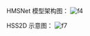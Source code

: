 HMSNet 模型架构图：
![f4](https://github.com/user-attachments/assets/6aa0b5eb-8397-4912-8c4d-a7c3ffc6d0fb)





HSS2D 示意图：
![f7](https://github.com/user-attachments/assets/4b296636-4a87-40d0-a4d4-bc5a85e7dd09)
